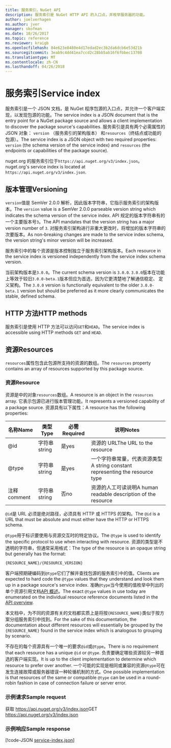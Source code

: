 ```yaml
---
title: 服务索引，NuGet API
description: 服务索引是 NuGet HTTP API 的入口点，并枚举服务器的功能。
author: joelverhagen
ms.author: jver
manager: skofman
ms.date: 10/26/2017
ms.topic: reference
ms.reviewer: kraigb
ms.openlocfilehash: 84e623e8480e4d17edad2ec3b2da6dcb6e53d21b
ms.sourcegitcommit: 3eab9c4dd41ea7ccd2c28bb5ab16f6fbbec13708
ms.translationtype: MT
ms.contentlocale: zh-CN
ms.lasthandoff: 04/26/2018
---
```

# <a name="service-index"></a><span data-ttu-id="fd78a-103">服务索引</span><span class="sxs-lookup"><span data-stu-id="fd78a-103">Service index</span></span>

<span data-ttu-id="fd78a-104">服务索引是一个 JSON 文档，是 NuGet 程序包源的入口点，并允许一个客户端实现，以发现包源的功能。</span><span class="sxs-lookup"><span data-stu-id="fd78a-104">The service index is a JSON document that is the entry point for a NuGet package source and allows a client implementation to discover the package source's capabilities.</span></span> <span data-ttu-id="fd78a-105">服务索引是具有两个必需属性的 JSON 对象： `version` （服务索引的架构版本） 和`resources`（终结点或功能的包源）。</span><span class="sxs-lookup"><span data-stu-id="fd78a-105">The service index is a JSON object with two required properties: `version` (the schema version of the service index) and `resources`  (the endpoints or capabilities of the package source).</span></span>

<span data-ttu-id="fd78a-106">nuget.org 的服务索引位于`https://api.nuget.org/v3/index.json`。</span><span class="sxs-lookup"><span data-stu-id="fd78a-106">nuget.org's service index is located at `https://api.nuget.org/v3/index.json`.</span></span>

## <a name="versioning"></a><span data-ttu-id="fd78a-107">版本管理</span><span class="sxs-lookup"><span data-stu-id="fd78a-107">Versioning</span></span>

<span data-ttu-id="fd78a-108">`version`值是 SemVer 2.0.0 解析，因此版本字符串，它指示服务索引的架构版本。</span><span class="sxs-lookup"><span data-stu-id="fd78a-108">The `version` value is a SemVer 2.0.0 parseable version string which indicates the schema version of the service index.</span></span> <span data-ttu-id="fd78a-109">API 规定的版本字符串有的一个主要版本号`3`。</span><span class="sxs-lookup"><span data-stu-id="fd78a-109">The API mandates that the version string has a major version number of `3`.</span></span> <span data-ttu-id="fd78a-110">对服务索引架构进行非重大更改时，将增加的版本字符串的次要版本。</span><span class="sxs-lookup"><span data-stu-id="fd78a-110">As non-breaking changes are made to the service index schema, the version string's minor version will be increased.</span></span>

<span data-ttu-id="fd78a-111">服务索引中的每个资源是版本控制独立于服务索引架构版本。</span><span class="sxs-lookup"><span data-stu-id="fd78a-111">Each resource in the service index is versioned independently from the service index schema version.</span></span>

<span data-ttu-id="fd78a-112">当前架构版本是`3.0.0`。</span><span class="sxs-lookup"><span data-stu-id="fd78a-112">The current schema version is `3.0.0`.</span></span> <span data-ttu-id="fd78a-113">`3.0.0`版本在功能上等效于较旧`3.0.0-beta.1`版本但应为首选，因为它更清楚地了解通信稳定、 定义架构。</span><span class="sxs-lookup"><span data-stu-id="fd78a-113">The `3.0.0` version is functionally equivalent to the older `3.0.0-beta.1` version but should be preferred as it more clearly communicates the stable, defined schema.</span></span>

## <a name="http-methods"></a><span data-ttu-id="fd78a-114">HTTP 方法</span><span class="sxs-lookup"><span data-stu-id="fd78a-114">HTTP methods</span></span>

<span data-ttu-id="fd78a-115">服务索引是使用 HTTP 方法可以访问`GET`和`HEAD`。</span><span class="sxs-lookup"><span data-stu-id="fd78a-115">The service index is accessible using HTTP methods `GET` and `HEAD`.</span></span>

## <a name="resources"></a><span data-ttu-id="fd78a-116">资源</span><span class="sxs-lookup"><span data-stu-id="fd78a-116">Resources</span></span>

<span data-ttu-id="fd78a-117">`resources`属性包含此包源所支持的资源的数组。</span><span class="sxs-lookup"><span data-stu-id="fd78a-117">The `resources` property contains an array of resources supported by this package source.</span></span>

### <a name="resource"></a><span data-ttu-id="fd78a-118">资源</span><span class="sxs-lookup"><span data-stu-id="fd78a-118">Resource</span></span>

<span data-ttu-id="fd78a-119">资源是中的对象`resources`数组。</span><span class="sxs-lookup"><span data-stu-id="fd78a-119">A resource is an object in the `resources` array.</span></span> <span data-ttu-id="fd78a-120">它表示包源已进行版本管理功能。</span><span class="sxs-lookup"><span data-stu-id="fd78a-120">It represents a versioned capability of a package source.</span></span> <span data-ttu-id="fd78a-121">资源具有以下属性：</span><span class="sxs-lookup"><span data-stu-id="fd78a-121">A resource has the following properties:</span></span>

<span data-ttu-id="fd78a-122">名称</span><span class="sxs-lookup"><span data-stu-id="fd78a-122">Name</span></span>          | <span data-ttu-id="fd78a-123">类型</span><span class="sxs-lookup"><span data-stu-id="fd78a-123">Type</span></span>   | <span data-ttu-id="fd78a-124">必需</span><span class="sxs-lookup"><span data-stu-id="fd78a-124">Required</span></span> | <span data-ttu-id="fd78a-125">说明</span><span class="sxs-lookup"><span data-stu-id="fd78a-125">Notes</span></span>
------------- | ------ | -------- | -----
@id           | <span data-ttu-id="fd78a-126">字符串</span><span class="sxs-lookup"><span data-stu-id="fd78a-126">string</span></span> | <span data-ttu-id="fd78a-127">是</span><span class="sxs-lookup"><span data-stu-id="fd78a-127">yes</span></span>      | <span data-ttu-id="fd78a-128">资源的 URL</span><span class="sxs-lookup"><span data-stu-id="fd78a-128">The URL to the resource</span></span>
@type         | <span data-ttu-id="fd78a-129">字符串</span><span class="sxs-lookup"><span data-stu-id="fd78a-129">string</span></span> | <span data-ttu-id="fd78a-130">是</span><span class="sxs-lookup"><span data-stu-id="fd78a-130">yes</span></span>      | <span data-ttu-id="fd78a-131">一个字符串常量，代表资源类型</span><span class="sxs-lookup"><span data-stu-id="fd78a-131">A string constant representing the resource type</span></span>
<span data-ttu-id="fd78a-132">注释</span><span class="sxs-lookup"><span data-stu-id="fd78a-132">comment</span></span>       | <span data-ttu-id="fd78a-133">字符串</span><span class="sxs-lookup"><span data-stu-id="fd78a-133">string</span></span> | <span data-ttu-id="fd78a-134">否</span><span class="sxs-lookup"><span data-stu-id="fd78a-134">no</span></span>       | <span data-ttu-id="fd78a-135">资源的人工可读说明</span><span class="sxs-lookup"><span data-stu-id="fd78a-135">A human readable description of the resource</span></span>

<span data-ttu-id="fd78a-136">`@id`是 URL 必须是绝对路径，必须具有 HTTP 或 HTTPS 的架构。</span><span class="sxs-lookup"><span data-stu-id="fd78a-136">The `@id` is a URL that must be absolute and must either have the HTTP or HTTPS schema.</span></span>

<span data-ttu-id="fd78a-137">`@type`用于标识要使用与资源交互时的特定协议。</span><span class="sxs-lookup"><span data-stu-id="fd78a-137">The `@type` is used to identify the specific protocol to use when interacting with resource.</span></span> <span data-ttu-id="fd78a-138">资源的类型是不透明的字符串，但通常采用格式：</span><span class="sxs-lookup"><span data-stu-id="fd78a-138">The type of the resource is an opaque string but generally has the format:</span></span>

    {RESOURCE_NAME}/{RESOURCE_VERSION}

<span data-ttu-id="fd78a-139">客户端预期硬编码到`@type`它们了解并查找包源的服务索引中的值。</span><span class="sxs-lookup"><span data-stu-id="fd78a-139">Clients are expected to hard code the `@type` values that they understand and look them up in a package source's service index.</span></span> <span data-ttu-id="fd78a-140">准确`@type`当今使用的值枚举中列出的单个资源引用文档[API 概述](overview.md#resources-and-schema)。</span><span class="sxs-lookup"><span data-stu-id="fd78a-140">The exact `@type` values in use today are enumerated on the individual resource reference documents listed in the [API overview](overview.md#resources-and-schema).</span></span>

<span data-ttu-id="fd78a-141">本文档中，为不同的资源有关的文档都实质上是将按`{RESOURCE_NAME}`类似于按方案分组服务索引中找到。</span><span class="sxs-lookup"><span data-stu-id="fd78a-141">For the sake of this documentation, the documentation about different resources will essentially be grouped by the `{RESOURCE_NAME}` found in the service index which is analogous to grouping by scenario.</span></span> 

<span data-ttu-id="fd78a-142">不存在的每个资源具有一个唯一的要求`@id`或`@type`。</span><span class="sxs-lookup"><span data-stu-id="fd78a-142">There is no requirement that each resource has a unique `@id` or `@type`.</span></span> <span data-ttu-id="fd78a-143">负责要确定哪些资源较另一种首选的客户端实现。</span><span class="sxs-lookup"><span data-stu-id="fd78a-143">It is up to the client implementation to determine which resource to prefer over another.</span></span> <span data-ttu-id="fd78a-144">一个可能的实现是相同或兼容的资源`@type`可在发生连接故障或服务器错误一种轮循机制的方式。</span><span class="sxs-lookup"><span data-stu-id="fd78a-144">One possible implementation is that resources of the same or compatible `@type` can be used in a round-robin fashion in case of connection failure or server error.</span></span>

### <a name="sample-request"></a><span data-ttu-id="fd78a-145">示例请求</span><span class="sxs-lookup"><span data-stu-id="fd78a-145">Sample request</span></span>

<span data-ttu-id="fd78a-146">获取 https://api.nuget.org/v3/index.json</span><span class="sxs-lookup"><span data-stu-id="fd78a-146">GET https://api.nuget.org/v3/index.json</span></span>

### <a name="sample-response"></a><span data-ttu-id="fd78a-147">示例响应</span><span class="sxs-lookup"><span data-stu-id="fd78a-147">Sample response</span></span>

[!code-JSON [service-index.json](./_data/service-index.json)]
